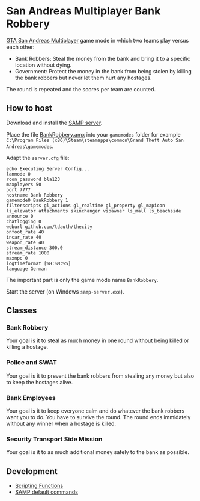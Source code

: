 # San Andreas Multiplayer Bank Robbery

[GTA San Andreas Multiplayer](https://www.sa-mp.com/) game mode in which two teams play versus each other:

* Bank Robbers: Steal the money from the bank and bring it to a specific location without dying.
* Government: Protect the money in the bank from being stolen by killing the bank robbers but never let them hurt any hostages.

The round is repeated and the scores per team are counted.

## How to host

Download and install the [SAMP server](https://www.sa-mp.com/download.php).

Place the file [BankRobbery.amx](./BankRobbery.amx) into your `gamemodes` folder for example `C:\Program Files (x86)\Steam\steamapps\common\Grand Theft Auto San Andreas\gamemodes`.

Adapt the `server.cfg` file:

```
echo Executing Server Config...
lanmode 0
rcon_password bla123
maxplayers 50
port 7777
hostname Bank Robbery
gamemode0 BankRobbery 1
filterscripts gl_actions gl_realtime gl_property gl_mapicon ls_elevator attachments skinchanger vspawner ls_mall ls_beachside
announce 0
chatlogging 0
weburl github.com/tdauth/thecity
onfoot_rate 40
incar_rate 40
weapon_rate 40
stream_distance 300.0
stream_rate 1000
maxnpc 0
logtimeformat [%H:%M:%S]
language German
```

The important part is only the game mode name `BankRobbery`.

Start the server (on Windows `samp-server.exe`).

## Classes

### Bank Robbery

Your goal is it to steal as much money in one round without being killed or killing a hostage.

### Police and SWAT

Your goal is it to prevent the bank robbers from stealing any money but also to keep the hostages alive.

### Bank Employees

Your goal is it to keep everyone calm and do whatever the bank robbers want you to do.
You have to survive the round.
The round ends immidately without any winner when a hostage is killed.

### Security Transport Side Mission

Your goal is it to as much additional money safely to the bank as possible.

## Development

* [Scripting Functions](https://team.sa-mp.com/wiki/Category_Scripting_Functions.html)
* [SAMP default commands](http://forum.sa-mp.im/viewtopic.php?t=472)